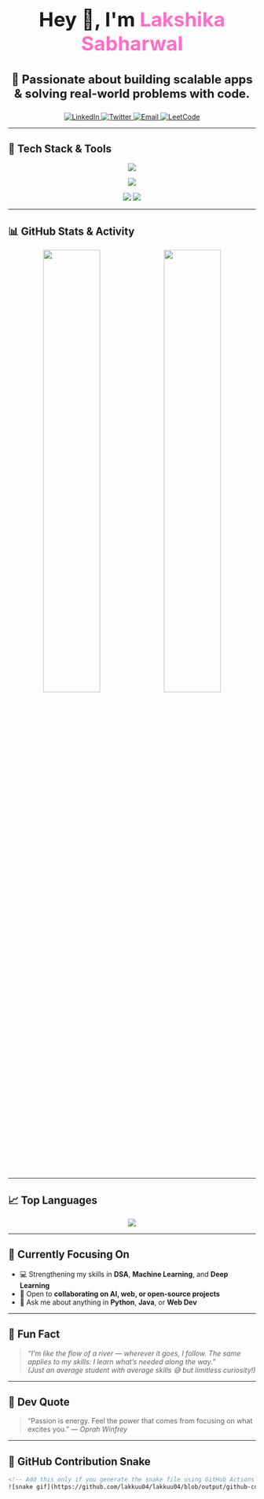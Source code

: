 <h1 align="center" style="font-size: 2.5rem;">Hey 👋, I'm <span style="color:#ff6ec7;">Lakshika Sabharwal</span></h1>
<h3 align="center" style="font-size: 1.5rem;">🚀 Passionate about building scalable apps & solving real-world problems with code.</h3>

<p align="center">
  <a href="https://www.linkedin.com/in/lakshika-sabharwal-a7b76429b/" target="_blank">
    <img alt="LinkedIn" src="https://img.shields.io/badge/LinkedIn-blue?logo=linkedin&logoColor=white&style=for-the-badge" />
  </a>
  <a href="https://x.com/lakkusabhar04" target="_blank">
    <img alt="Twitter" src="https://img.shields.io/badge/Twitter-1DA1F2?logo=twitter&logoColor=white&style=for-the-badge" />
  </a>
  <a href="mailto:Lakshika2512@gmail.com">
    <img alt="Email" src="https://img.shields.io/badge/Gmail-D14836?logo=gmail&logoColor=white&style=for-the-badge" />
  </a>
  <a href="https://leetcode.com/u/lakkuu04/" target="_blank">
    <img alt="LeetCode" src="https://img.shields.io/badge/LeetCode-FFA116?logo=leetcode&logoColor=white&style=for-the-badge" />
  </a>
</p>

---

## 🚀 <span style="font-size: 1.3rem;">Tech Stack & Tools</span>

<p align="center">
  <img src="https://readme-typing-svg.herokuapp.com?font=Fira+Code&size=24&pause=1000&color=FF61D4&center=true&vCenter=true&width=435&lines=💻+Languages+%2F+Frameworks+I+Use" />
</p>

<p align="center">
  <img src="https://skillicons.dev/icons?i=python,java,html,css,js,react,mysql,git,github,vscode&theme=light" style="max-height:100px;" />
</p>

<p align="center">
  <img src="https://img.shields.io/badge/Machine%20Learning-43B02A?style=for-the-badge&logo=python&logoColor=white" />
  <img src="https://img.shields.io/badge/Artificial%20Intelligence-FF61D4?style=for-the-badge&logo=openai&logoColor=white" />
</p>

---

## 📊 <span style="font-size: 1.3rem;">GitHub Stats & Activity</span>

<p align="center">
  <img src="https://github-readme-stats.vercel.app/api?username=lakkuu04&show_icons=true&theme=radical&hide=stars" width="48%" />
  <img src="https://github-readme-streak-stats.herokuapp.com?user=lakkuu04&theme=radical" width="48%" />
</p>

---

## 📈 <span style="font-size: 1.3rem;">Top Languages</span>

<p align="center">
  <img src="https://github-readme-stats.vercel.app/api/top-langs/?username=lakkuu04&layout=compact&theme=radical&langs_count=6" />
</p>

---

## 🎯 <span style="font-size: 1.3rem;">Currently Focusing On</span>

- 💻 Strengthening my skills in **DSA**, **Machine Learning**, and **Deep Learning**
- 🤝 Open to **collaborating on AI, web, or open-source projects**
- 💬 Ask me about anything in **Python**, **Java**, or **Web Dev**

---

## 💫 <span style="font-size: 1.3rem;">Fun Fact</span>

> _“I'm like the flow of a river — wherever it goes, I follow. The same applies to my skills: I learn what’s needed along the way.”_  
> _(Just an average student with average skills 😅 but limitless curiosity!)_

---

## 💬 <span style="font-size: 1.3rem;">Dev Quote</span>

> “Passion is energy. Feel the power that comes from focusing on what excites you.” — *Oprah Winfrey*

---

## 🐍 <span style="font-size: 1.3rem;">GitHub Contribution Snake</span>

```html
<!-- Add this only if you generate the snake file using GitHub Actions -->
![snake gif](https://github.com/lakkuu04/lakkuu04/blob/output/github-contribution-grid-snake.svg)
